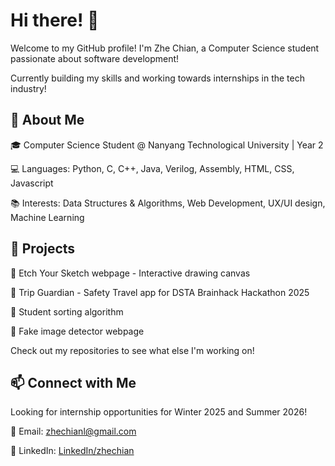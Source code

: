 # Hi there! 👋

Welcome to my GitHub profile! I'm Zhe Chian, a Computer Science student passionate about software development!

Currently building my skills and working towards internships in the tech industry!


## 🚀 About Me

🎓 Computer Science Student @ Nanyang Technological University | Year 2

💻 Languages: Python, C, C++, Java, Verilog, Assembly, HTML, CSS, Javascript

📚 Interests: Data Structures & Algorithms, Web Development, UX/UI design, Machine Learning

## 📌 Projects

🔹 Etch Your Sketch webpage - Interactive drawing canvas

🔹 Trip Guardian - Safety Travel app for DSTA Brainhack Hackathon 2025

🔹 Student sorting algorithm 

🔹 Fake image detector webpage



Check out my repositories to see what else I'm working on!

## 📫 Connect with Me

Looking for internship opportunities for Winter 2025 and Summer 2026!

📧 Email: zhechianl@gmail.com

💼 LinkedIn: [LinkedIn/zhechian](https://www.linkedin.com/in/zhechian/)



